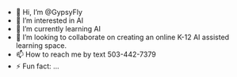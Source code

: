- 👋 Hi, I’m @GypsyFly
- 👀 I’m interested in AI
- 🌱 I’m currently learning AI
- 💞️ I’m looking to collaborate on creating an online K-12 AI assisted learning space.
- 📫 How to reach me by text 503-442-7379
- ⚡ Fun fact: ...

<!---
GypsyFly/GypsyFly is a ✨ special ✨ repository because its `README.md` (this file) appears on your GitHub profile.
You can click the Preview link to take a look at your changes.
--->
